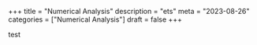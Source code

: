 +++
title = "Numerical Analysis"
description = "ets"
meta = "2023-08-26"
categories = ["Numerical Analysis"]
draft = false
+++

test
